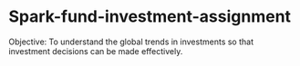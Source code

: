 # Spark-fund-investment-assignment
Objective: To understand the global trends in investments so that investment decisions can be made effectively. 

